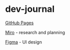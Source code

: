 # dev-journal


[GitHub Pages](https://cse110-sp24-group23.github.io/dev-journal/)

[Miro](https://miro.com/app/board/uXjVKOsrPS0=/) - research and planning

[Figma](https://www.figma.com/proto/k4QCXcDXb0VpLJg3cAsWW5/CSE-110-Work-documentation-prototype?node-id=7-5&starting-point-node-id=7%3A5&t=pIvHOYNGwyA0aXew-1) - UI design

